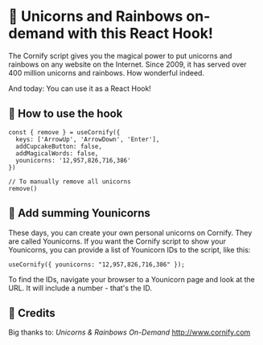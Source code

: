# 🦄 Unicorns and Rainbows on-demand with this React Hook!

The Cornify script gives you the magical power to put unicorns and rainbows on any website on the Internet. Since 2009, it has served over 400 million unicorns and rainbows. How wonderful indeed.

And today: You can use it as a React Hook!

## 🎉 How to use the hook

```
const { remove } = useCornify({
  keys: ['ArrowUp', 'ArrowDown', 'Enter'],
  addCupcakeButton: false,
  addMagicalWords: false,
  younicorns: '12,957,826,716,386'
})

// To manually remove all unicorns
remove()
```

## 🙈 Add summing Younicorns

These days, you can create your own personal unicorns on Cornify. They are called Younicorns. If you want the Cornify script to show your Younicorns, you can provide a list of Younicorn IDs to the script, like this:

`useCornify({ younicorns: "12,957,826,716,386" });`

To find the IDs, navigate your browser to a Younicorn page and look at the URL. It will include a number - that's the ID.


## 🙌 Credits

Big thanks to:
*Unicorns & Rainbows On-Demand*
http://www.cornify.com
